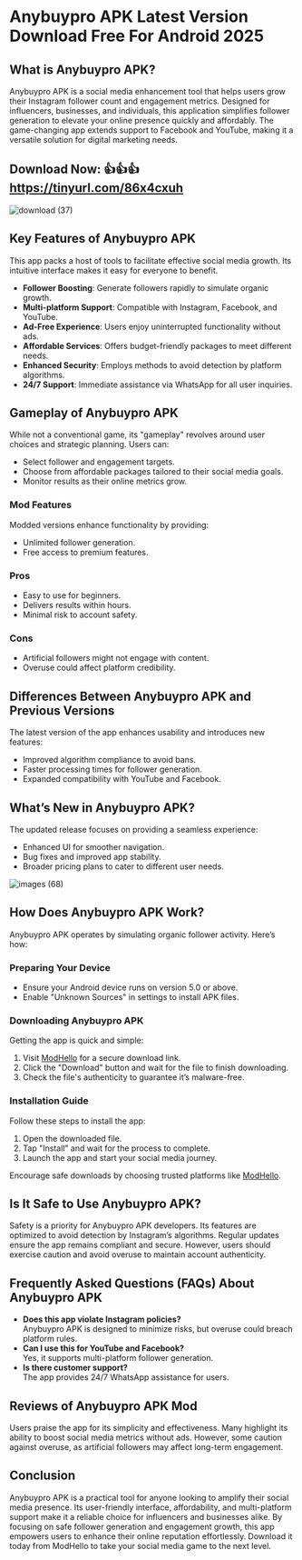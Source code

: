 # Anybuypro APK Latest Version Download Free For Android 2025  

## What is Anybuypro APK?  
Anybuypro APK is a social media enhancement tool that helps users grow their Instagram follower count and engagement metrics. Designed for influencers, businesses, and individuals, this application simplifies follower generation to elevate your online presence quickly and affordably. The game-changing app extends support to Facebook and YouTube, making it a versatile solution for digital marketing needs.  

## Download Now: 👍👍👍 https://tinyurl.com/86x4cxuh

![download (37)](https://github.com/user-attachments/assets/2f0ac390-94b1-450d-aed1-baef1418a5b3)


## Key Features of Anybuypro APK  
This app packs a host of tools to facilitate effective social media growth. Its intuitive interface makes it easy for everyone to benefit.  

- **Follower Boosting**: Generate followers rapidly to simulate organic growth.  
- **Multi-platform Support**: Compatible with Instagram, Facebook, and YouTube.  
- **Ad-Free Experience**: Users enjoy uninterrupted functionality without ads.  
- **Affordable Services**: Offers budget-friendly packages to meet different needs.  
- **Enhanced Security**: Employs methods to avoid detection by platform algorithms.  
- **24/7 Support**: Immediate assistance via WhatsApp for all user inquiries.  

## Gameplay of Anybuypro APK  
While not a conventional game, its "gameplay" revolves around user choices and strategic planning. Users can:  

- Select follower and engagement targets.  
- Choose from affordable packages tailored to their social media goals.  
- Monitor results as their online metrics grow.  

### Mod Features  
Modded versions enhance functionality by providing:  
- Unlimited follower generation.  
- Free access to premium features.  

### Pros  
- Easy to use for beginners.  
- Delivers results within hours.  
- Minimal risk to account safety.  

### Cons  
- Artificial followers might not engage with content.  
- Overuse could affect platform credibility.  

## Differences Between Anybuypro APK and Previous Versions  
The latest version of the app enhances usability and introduces new features:  
- Improved algorithm compliance to avoid bans.  
- Faster processing times for follower generation.  
- Expanded compatibility with YouTube and Facebook.  

## What’s New in Anybuypro APK?  
The updated release focuses on providing a seamless experience:  
- Enhanced UI for smoother navigation.  
- Bug fixes and improved app stability.  
- Broader pricing plans to cater to different user needs.  

![images (68)](https://github.com/user-attachments/assets/e286007f-16f7-46ba-a765-7b7f16fb630d)


## How Does Anybuypro APK Work?  
Anybuypro APK operates by simulating organic follower activity. Here’s how:  

### Preparing Your Device  
- Ensure your Android device runs on version 5.0 or above.  
- Enable "Unknown Sources" in settings to install APK files.  

### Downloading Anybuypro APK  
Getting the app is quick and simple:  
1. Visit [ModHello](https://modhello.com) for a secure download link.  
2. Click the "Download" button and wait for the file to finish downloading.  
3. Check the file's authenticity to guarantee it’s malware-free.  

### Installation Guide  
Follow these steps to install the app:  
1. Open the downloaded file.  
2. Tap "Install" and wait for the process to complete.  
3. Launch the app and start your social media journey.  

Encourage safe downloads by choosing trusted platforms like [ModHello](https://modhello.com).  

## Is It Safe to Use Anybuypro APK?  
Safety is a priority for Anybuypro APK developers. Its features are optimized to avoid detection by Instagram’s algorithms. Regular updates ensure the app remains compliant and secure. However, users should exercise caution and avoid overuse to maintain account authenticity.  

## Frequently Asked Questions (FAQs) About Anybuypro APK  
- **Does this app violate Instagram policies?**  
  Anybuypro APK is designed to minimize risks, but overuse could breach platform rules.  
- **Can I use this for YouTube and Facebook?**  
  Yes, it supports multi-platform follower generation.  
- **Is there customer support?**  
  The app provides 24/7 WhatsApp assistance for users.  

## Reviews of Anybuypro APK Mod  
Users praise the app for its simplicity and effectiveness. Many highlight its ability to boost social media metrics without ads. However, some caution against overuse, as artificial followers may affect long-term engagement.  

## Conclusion
Anybuypro APK is a practical tool for anyone looking to amplify their social media presence. Its user-friendly interface, affordability, and multi-platform support make it a reliable choice for influencers and businesses alike. By focusing on safe follower generation and engagement growth, this app empowers users to enhance their online reputation effortlessly. Download it today from ModHello to take your social media game to the next level.
